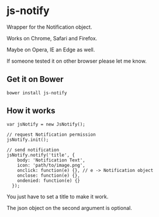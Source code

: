 # js-notify

Wrapper for the Notification object.

Works on Chrome, Safari and Firefox.

Maybe on Opera, IE an Edge as well.

If someone tested it on other browser please let me know.

## Get it on Bower

```
bower install js-notify
```

## How it works

```
var jsNotify = new JsNotify();

// request Notification permission
jsNotify.init();

// send notification
jsNotify.notify('title', {
    body: 'Notification Text',
    icon: 'path/to/image.png',
    onclick: function(e) {}, // e -> Notification object
    onclose: function(e) {},
    ondenied: function(e) {}
  });
```

You just have to set a title to make it work.

The json object on the second argument is optional.

